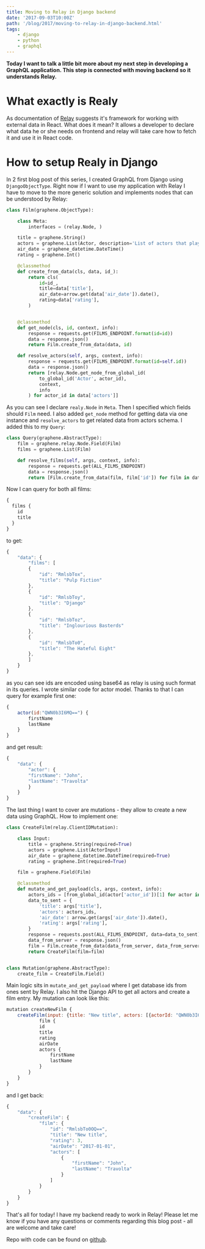 ```yaml
---
title: Moving to Relay in Django backend
date: '2017-09-03T10:00Z'
path: '/blog/2017/moving-to-relay-in-django-backend.html'
tags: 
    - django
    - python
    - graphql
---
```


**Today I want to talk a little bit more about my next step in
developing a GraphQL application. This step is connected with moving
backend so it understands Relay.**

What exactly is Realy
======================

As documentation of [Relay](https://facebook.github.io/relay/) suggests
it's framework for working with external data in React. What does it
mean? It allows a developer to declare what data he or she needs on
frontend and relay will take care how to fetch it and use it in React
code.

How to setup Realy in Django
=============================

In 2 first blog post of this series, I created GraphQL from Django using
`DjangoObjectType`. Right now if I want to
use my application with Relay I have to move to the more generic
solution and implements nodes that can be understood by Relay:

```python
class Film(graphene.ObjectType):

    class Meta:
        interfaces = (relay.Node, )

    title = graphene.String()
    actors = graphene.List(Actor, description='List of actors that play in the film')
    air_date = graphene_datetime.DateTime()
    rating = graphene.Int()

    @classmethod
    def create_from_data(cls, data, id_):
        return cls(
            id=id_,
            title=data['title'],
            air_date=arrow.get(data['air_date']).date(),
            rating=data['rating'],
        )


    @classmethod
    def get_node(cls, id, context, info):
        response = requests.get(FILMS_ENDPOINT.format(id=id))
        data = response.json()
        return Film.create_from_data(data, id)

    def resolve_actors(self, args, context, info):
        response = requests.get(FILMS_ENDPOINT.format(id=self.id))
        data = response.json()
        return [relay.Node.get_node_from_global_id(
            to_global_id('Actor', actor_id),
            context,
            info
        ) for actor_id in data['actors']]
```

As you can see I declare `realy.Node` in `Meta`. Then I specified which
fields should `Film` need. I also added `get_node` method for getting
data via one instance and `resolve_actors` to get related data from
actors schema. I added this to my `Query`:

```python
class Query(graphene.AbstractType):
    film = graphene.relay.Node.Field(Film)
    films = graphene.List(Film)

    def resolve_films(self, args, context, info):
        response = requests.get(ALL_FILMS_ENDPOINT)
        data = response.json()
        return [Film.create_from_data(film, film['id']) for film in data]
```

Now I can query for both all films:

```javascript
{
  films {
    id
    title
  }
}
```

to get:

```javascript
{
    "data": {
        "films": [
        {
            "id": "RmlsbTox",
            "title": "Pulp Fiction"
        },
        {
            "id": "RmlsbToy",
            "title": "Django"
        },
        {
            "id": "RmlsbToz",
            "title": "Inglourious Basterds"
        },
        {
            "id": "RmlsbTo0",
            "title": "The Hateful Eight"
        },
        ]
    }
}
```

as you can see ids are encoded using base64 as relay is using such
format in its queries. I wrote similar code for actor model. Thanks to
that I can query for example first one:

```javascript
{
    actor(id:"QWN0b3I6MQ==") {
        firstName
        lastName
    }
}
```

and get result:

```javascript
{
    "data": {
        "actor": {
        "firstName": "John",
        "lastName": "Travolta"
        }
    }
}
```

The last thing I want to cover are mutations - they allow to create a
new data using GraphQL. How to implement one:

```python
class CreateFilm(relay.ClientIDMutation):

    class Input:
        title = graphene.String(required=True)
        actors = graphene.List(ActorInput)
        air_date = graphene_datetime.DateTime(required=True)
        rating = graphene.Int(required=True)

    film = graphene.Field(Film)

    @classmethod
    def mutate_and_get_payload(cls, args, context, info):
        actors_ids = [from_global_id(actor['actor_id'])[1] for actor in args['actors']]
        data_to_sent = {
            'title': args['title'],
            'actors': actors_ids,
            'air_date': arrow.get(args['air_date']).date(),
            'rating': args['rating'],
        }
        response = requests.post(ALL_FILMS_ENDPOINT, data=data_to_sent)
        data_from_server = response.json()
        film = Film.create_from_data(data_from_server, data_from_server['id'])
        return CreateFilm(film=film)


class Mutation(graphene.AbstractType):
    create_film = CreateFilm.Field()
```

Main logic sits in `mutate_and_get_payload` where I get database ids
from ones sent by Relay. I also hit the Django API to get all actors and
create a film entry. My mutation can look like this:

```javascript
mutation createNewFilm {
    createFilm(input: {title: "New title", actors: [{actorId: "QWN0b3I6MQ=="}], airDate: "2017-01-01", rating: 3}) {
            film {
            id
            title
            rating
            airDate
            actors {
                firstName
                lastName
            }
        }
    }
}
```

and I get back:

```javascript
{
    "data": {
        "createFilm": {
            "film": {
                "id": "RmlsbTo0OQ==",
                "title": "New title",
                "rating": 3,
                "airDate": "2017-01-01",
                "actors": [
                    {
                        "firstName": "John",
                        "lastName": "Travolta"
                    }
                ]
            }
        }
    }
}
```

That's all for today! I have my backend ready to work in Relay! Please
let me know if you have any questions or comments regarding this blog
post - all are welcome and take care!

Repo with code can be found on
[github](https://github.com/krzysztofzuraw/personal-blog-projects/tree/master/blog_django_graphql_react_relay).

